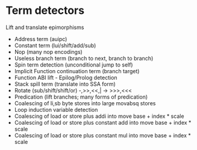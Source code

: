 Term detectors
====================

Lift and translate epimorphisms

- Address term (auipc)
- Constant term (lui/shift/add/sub)
- Nop (many nop encodings)
- Useless branch term (branch to next, branch to branch)
- Spin term detection (unconditional jump to self)
- Implicit Function continuation term (branch target)
- Function ABI lift - Epilog/Prolog detection
- Stack spill term (translate into SSA form)
- Rotate (sub/shift/shift/or) -,>>,<<,| -> >>>,<<<
- Predication (lift branches; many forms of predication)
- Coalescing of li,sb byte stores into large movabsq stores
- Loop induction variable detection
- Coalescing of load or store plus addi into move base + index * scale
- Coalescing of load or store plus constant add into move base + index * scale
- Coalescing of load or store plus constant mul into move base + index * scale
